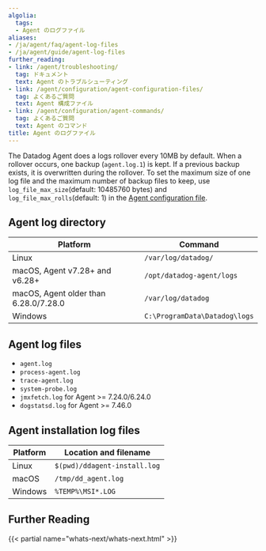 ```yaml
---
algolia:
  tags:
  - Agent のログファイル
aliases:
- /ja/agent/faq/agent-log-files
- /ja/agent/guide/agent-log-files
further_reading:
- link: /agent/troubleshooting/
  tag: ドキュメント
  text: Agent のトラブルシューティング
- link: /agent/configuration/agent-configuration-files/
  tag: よくあるご質問
  text: Agent 構成ファイル
- link: /agent/configuration/agent-commands/
  tag: よくあるご質問
  text: Agent のコマンド
title: Agent のログファイル
---
```


The Datadog Agent does a logs rollover every 10MB by default. When a rollover occurs, one backup (`agent.log.1`) is kept. If a previous backup exists, it is overwritten during the rollover. To set the maximum size of one log file and the maximum number of backup files to keep, use `log_file_max_size`(default: 10485760 bytes) and `log_file_max_rolls`(default: 1) in the [Agent configuration file][1].

## Agent log directory

| Platform                              | Command                       |
|---------------------------------------|-------------------------------|
| Linux                                 | `/var/log/datadog/`           |
| macOS, Agent v7.28+ and v6.28+        | `/opt/datadog-agent/logs`      |
| macOS, Agent older than 6.28.0/7.28.0 | `/var/log/datadog`            |
| Windows                               | `C:\ProgramData\Datadog\logs` |

## Agent log files

* `agent.log`
* `process-agent.log`
* `trace-agent.log`
* `system-probe.log`
* `jmxfetch.log` for Agent >= 7.24.0/6.24.0
* `dogstatsd.log` for Agent >= 7.46.0

## Agent installation log files

| Platform                             | Location and filename        |
|--------------------------------------|-------------------------------|
| Linux                                | `$(pwd)/ddagent-install.log`  |
| macOS                                | `/tmp/dd_agent.log`           |
| Windows                              | `%TEMP%\MSI*.LOG`             |

## Further Reading

{{< partial name="whats-next/whats-next.html" >}}

[1]: https://docs.datadoghq.com/ja/agent/configuration/agent-configuration-files/?tab=agentv6v7#agent-main-configuration-file